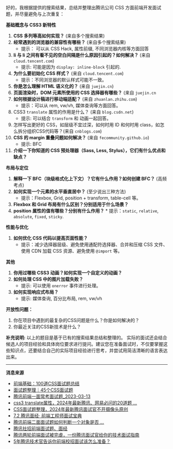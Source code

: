 好的，我根据提供的搜索结果，总结并整理出腾讯公司 CSS 方面前端开发面试题，并尽量避免与上次重复：

**基础概念与 CSS3 新特性**

1.  **CSS 多列等高如何实现？** (来自多个搜索结果)
2.  **经常遇到的浏览器的兼容性有哪些？** (来自多个搜索结果)
    *   提示： 可以从 CSS Hack, 属性前缀, 不同浏览器内核等方面回答
3.  **li 与 li 之间有看不见的空白间隔是什么原因引起的？如何解决？** (来自 `cloud.tencent.com`)
    *   提示: 可能是因为 `display: inline-block` 引起的.
4.  **为什么要初始化 CSS 样式？** (来自 `cloud.tencent.com`)
    *   提示：不同浏览器的默认样式可能不一致。
5.  **你是怎么理解 HTML 语义化的？** (来自 `juejin.cn`)
6.  **页面渲染时，DOM 元素所使用的 CSS 选择器有哪些？** (来自 `juejin.cn`
7.  **如何根据设计稿进行移动端适配？** (来自 `zhuanlan.zhihu.com`)
    *   提示：可以从 rem, vw/vh, 媒体查询等方面回答。
8. CSS3 `translate` 属性的作用是什么？ (来自 `blog.csdn.net`)
    *  提示: 可以结合 `transform` 和 动画一起回答。
9. 怎样写出更好的 CSS，如层级不宜过深，如何时用 ID 和何时用 class，如怎么拆分组织CSS代码等？(来自 `cnblogs.com`)
10. **CSS 的 margin 重叠问题如何解决？** (来自 `fecommunity.github.io`)
     *    提示: BFC
11. **介绍一下你知道的 CSS 预处理器（Sass, Less, Stylus），它们有什么优点和缺点？**

**布局与定位**

1.  **解释一下 BFC（块级格式化上下文）？它有什么作用？如何创建 BFC？** (高频考点)
2.  **如何实现一个元素的水平垂直居中？** (至少说出三种方法)
    *   提示：Flexbox, Grid, position + transform, table-cell 等。
3.  **Flexbox 和 Grid 布局有什么区别？分别适用于什么场景？**
4.   **position 属性的值有哪些？分别有什么作用？**
    *  提示：`static`, `relative`, `absolute`, `fixed`, `sticky`.

**性能与优化**

1.  **如何优化 CSS 代码以提高页面性能？**
    *   提示：减少选择器层级、避免使用通配符选择器、合并和压缩 CSS 文件、使用 CDN 加载 CSS 资源、避免使用 `@import` 等。

**其他**

1.  **你用过哪些 CSS3 动画？如何实现一个自定义的动画？**
2.  **如何处理 CSS 中的图片加载失败？**
    *   提示: 可以使用 `onerror` 事件进行处理。
3.  **如何实现响应式布局？**
    * 提示: 媒体查询, 百分比布局, rem, vw/vh

**开放性问题：**
1. 你在项目中遇到的最复杂的CSS问题是什么？你是如何解决的？
2. 你最近关注的CSS新技术是什么？

**补充说明:**
以上的题目是基于已有的搜索结果总结和整理的。 实际的面试还会结合候选人的项目经验和具体岗位要求进行提问。建议您在准备面试时，不仅要掌握这些知识点，还要结合自己的实际项目经验进行思考，并尝试用简洁清晰的语言表达出来。


---
**消息来源**
- [前端基础：100道CSS面试题总结](https://cloud.tencent.com/developer/article/2090163)
- [面试题整理｜45个CSS面试题](https://cloud.tencent.com/developer/article/2093569)
- [腾讯前端一面常考面试题_2023-03-13](https://zhuanlan.zhihu.com/p/613609007)
- [css3 translate属性，2024年最新腾讯、网易必问的20道题 ...](https://blog.csdn.net/m0_61040489/article/details/137847388)
- [CSS面试题整理，2024年最新腾讯面试官不开摄像头原创](https://blog.csdn.net/2401_84139924/article/details/137848097)
- [7.2 腾讯面经· 前端工程师面试宝典](https://fecommunity.github.io/front-end-interview/%E9%9D%A2%E7%BB%8F%E7%B3%BB%E5%88%97/2.%E8%85%BE%E8%AE%AF%E9%9D%A2%E7%BB%8F.html)
- [腾讯前端二面面试题如何判断一个对象是否 ...](https://juejin.cn/post/7205457389326860345)
- [腾讯社招前端面试题、面经](https://www.nowcoder.com/discuss/639110)
- [腾讯两轮前端面试被完虐，一份腾讯面试官给你的技术面试指南](https://juejin.cn/post/6888974042218299400)
- [5年腾讯技术官告诉你前端校招面试该怎么准备？](https://www.cnblogs.com/qianduanpiaoge/p/14379777.html)
